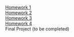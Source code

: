 [Homework 1](https://kuchervasyl.github.io/genius-homework/genius-homework-1)<br>
[Homework 2](https://kuchervasyl.github.io/genius-homework/genius-homework-2)<br>
[Homework 3](https://kuchervasyl.github.io/genius-homework/genius-homework-3)<br>
[Homework 4](https://kuchervasyl.github.io/genius-homework/genius-homework-4)<br>
Final Project (to be completed)
